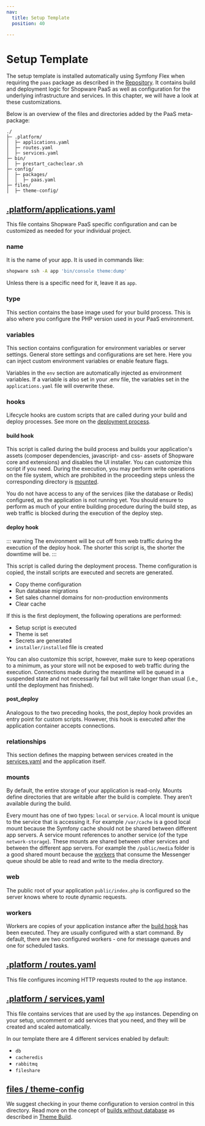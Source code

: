 ```yaml
---
nav:
  title: Setup Template
  position: 40

---
```


# Setup Template

The setup template is installed automatically using Symfony Flex when requiring the `paas` package as described in the [Repository](repository). It contains build and deployment logic for Shopware PaaS as well as configuration for the underlying infrastructure and services. In this chapter, we will have a look at these customizations.

Below is an overview of the files and directories added by the PaaS meta-package:

```text
./
├─ .platform/
│  ├─ applications.yaml
│  ├─ routes.yaml
│  ├─ services.yaml
├─ bin/
│  ├─ prestart_cacheclear.sh
├─ config/
│  ├─ packages/
│  │  ├─ paas.yaml
├─ files/
│  ├─ theme-config/
```

## [.platform/applications.yaml](https://github.com/shopware/recipes/blob/main/shopware/paas-meta/6.4/.platform/applications.yaml)

This file contains Shopware PaaS specific configuration and can be customized as needed for your individual project.

### name

It is the name of your app. It is used in commands like:

```bash
shopware ssh -A app 'bin/console theme:dump'
```

Unless there is a specific need for it, leave it as `app`.

### type

This section contains the base image used for your build process. This is also where you configure the PHP version used in your PaaS environment.

### variables

This section contains configuration for environment variables or server settings. General store settings and configurations are set here. Here you can inject custom environment variables or enable feature flags.

Variables in the `env` section are automatically injected as environment variables. If a variable is also set in your .env file, the variables set in the `applications.yaml` file will overwrite these.

### hooks

Lifecycle hooks are custom scripts that are called during your build and deploy processes. See more on the [deployment process](./build-deploy#push-main-branch).

#### build hook

This script is called during the build process and builds your application's assets (composer dependencies, javascript- and css- assets of Shopware core and extensions) and disables the UI installer. You can customize this script if you need. During the execution, you may perform write operations on the file system, which are prohibited in the proceeding steps unless the corresponding directory is [mounted](#mounts).

You do not have access to any of the services (like the database or Redis) configured, as the application is not running yet. You should ensure to perform as much of your entire building procedure during the build step, as web traffic is blocked during the execution of the deploy step.

#### deploy hook

::: warning
The environment will be cut off from web traffic during the execution of the deploy hook. The shorter this script is, the shorter the downtime will be.
:::

This script is called during the deployment process. Theme configuration is copied, the install scripts are executed and secrets are generated.

* Copy theme configuration
* Run database migrations
* Set sales channel domains for non-production environments
* Clear cache

If this is the first deployment, the following operations are performed:

* Setup script is executed
* Theme is set
* Secrets are generated
* `installer/installed` file is created

You can also customize this script, however, make sure to keep operations to a minimum, as your store will not be exposed to web traffic during the execution. Connections made during the meantime will be queued in a suspended state and not necessarily fail but will take longer than usual (i.e., until the deployment has finished).

#### post_deploy

Analogous to the two preceding hooks, the post_deploy hook provides an entry point for custom scripts. However, this hook is executed after the application container accepts connections.

### relationships

This section defines the mapping between services created in the [services.yaml](https://github.com/shopware/recipes/blob/main/shopware/paas-meta/6.4/.platform/services.yaml) and the application itself.

### mounts

By default, the entire storage of your application is read-only. Mounts define directories that are writable after the build is complete. They aren’t available during the build.

Every mount has one of two types: `local` or `service`.
A local mount is unique to the service that is accessing it. For example `/var/cache` is a good local mount because the Symfony cache should not be shared between different app servers.
A service mount references to another service (of the type `network-storage`). These mounts are shared between other services and between the different app servers. For example the `/public/media` folder is a good shared mount because the [workers](#workers) that consume the Messenger queue should be able to read and write to the media directory.

### web

The public root of your application `public/index.php` is configured so the server knows where to route dynamic requests.

### workers

Workers are copies of your application instance after the [build hook](#build-hook) has been executed. They are usually configured with a start command. By default, there are two configured workers - one for message queues and one for scheduled tasks.

## [.platform / routes.yaml](https://github.com/shopware/recipes/blob/main/shopware/paas-meta/6.4/.platform/routes.yaml)

This file configures incoming HTTP requests routed to the `app` instance.

## [.platform / services.yaml](https://github.com/shopware/recipes/blob/main/shopware/paas-meta/6.4/.platform/services.yaml)

This file contains services that are used by the `app` instances. Depending on your setup, uncomment or add services that you need, and they will be created and scaled automatically.

In our template there are 4 different services enabled by default:

* `db`
* `cacheredis`
* `rabbitmq`
* `fileshare`

## [files / theme-config](https://github.com/shopware/recipes/tree/main/shopware/paas-meta/6.4/files/theme-config)

We suggest checking in your theme configuration to version control in this directory. Read more on the concept of [builds without database](../../guides/hosting/installation-updates/deployments/build-w-o-db) as described in [Theme Build](./theme-build).
